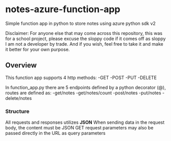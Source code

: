 # notes-azure-function-app
Simple function app in python to store notes using azure python sdk v2

Disclaimer: For anyone else that may come across this repository, this was for a school project, please excuse the sloppy code if it comes off as sloppy I am not a developer by trade. And if you wish, feel free to take it and make it better for your own purpose.

## Overview

This function app supports 4 http methods:
-GET
-POST
-PUT
-DELETE

In function_app.py there are 5 endpoints defined by a python decorator (@), routes are defined as:
-get/notes
-get/notes/count
-post/notes
-put/notes
-delete/notes

### Structure

All requests and responses utilizes **JSON**
When sending data in the request body, the content must be JSON
GET request parameters may also be passed directly in the URL as query parameters
